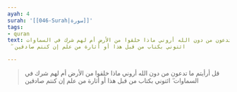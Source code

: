 ```yaml
---
ayah: 4
surah: '[[046-Surah|سورة]]'
tags:
- quran
text: قل أرأيتم ما تدعون من دون الله أروني ماذا خلقوا من الأرض أم لهم شرك في السماوات
  ۖ ائتوني بكتاب من قبل هذا أو أثارة من علم إن كنتم صادقين

---
```

> قل أرأيتم ما تدعون من دون الله أروني ماذا خلقوا من الأرض أم لهم شرك في السماوات ۖ ائتوني بكتاب من قبل هذا أو أثارة من علم إن كنتم صادقين
